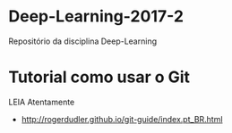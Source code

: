 # Deep-Learning-2017-2

Repositório da disciplina Deep-Learning

# Tutorial como usar o Git
LEIA Atentamente 
- http://rogerdudler.github.io/git-guide/index.pt_BR.html

